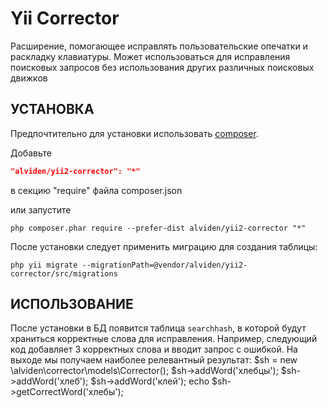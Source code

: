 Yii Corrector
=============================

Расширение, помогающее исправлять пользовательские опечатки и раскладку клавиатуры.
Может использоваться для исправления поисковых запросов
без использования других различных поисковых движков

УСТАНОВКА
------------

Предпочтительно для установки использовать [composer](http://getcomposer.org/download/).

Добавьте
```json
"alviden/yii2-corrector": "*"
```
в секцию "require" файла composer.json

или запустите 
```
php composer.phar require --prefer-dist alviden/yii2-corrector "*"
```

После установки следует применить миграцию для создания таблицы:
```
php yii migrate --migrationPath=@vendor/alviden/yii2-corrector/src/migrations
```

ИСПОЛЬЗОВАНИЕ
------------
После установки в БД появится таблица `searchhash`, в которой будут храниться
корректные слова для исправления.
Например, следующий код добавляет 3 корректных слова и вводит запрос с ошибкой.
На выходе мы получаем наиболее релевантный результат:
        $sh = new \alviden\corrector\models\Corrector();
        $sh->addWord('хлебцы');
        $sh->addWord('хлеб');
        $sh->addWord('клей');
        echo $sh->getCorrectWord('хлебы');